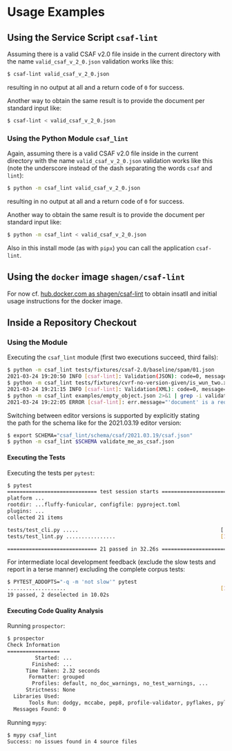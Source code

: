 # Usage Examples

## Using the Service Script `csaf-lint`

Assuming there is a valid CSAF v2.0 file inside in the current directory
with the name `valid_csaf_v_2_0.json` validation works like this:

```bash
$ csaf-lint valid_csaf_v_2_0.json
```
resulting in no output at all and a return code of `0` for success.

Another way to obtain the same result is to provide the document per standard input like:

```bash
$ csaf-lint < valid_csaf_v_2_0.json
```

### Using the Python Module `csaf_lint`

Again, assuming there is a valid CSAF v2.0 file inside in the current directory
with the name `valid_csaf_v_2_0.json` validation works like this
(note the underscore instead of the dash separating the words `csaf` and `lint`):

```bash
$ python -m csaf_lint valid_csaf_v_2_0.json
```
resulting in no output at all and a return code of `0` for success.

Another way to obtain the same result is to provide the document per standard input like:

```bash
$ python -m csaf_lint < valid_csaf_v_2_0.json
```
Also in this install mode (as with `pipx`) you can call the application `csaf-lint`.

## Using the `docker` image `shagen/csaf-lint`

For now cf. [hub.docker.com as shagen/csaf-lint](https://hub.docker.com/r/shagen/csaf-lint)
to obtain insatll and initial usage instructions for the docker image.

## Inside a Repository Checkout

### Using the Module

Executing the `csaf_lint` module (first two executions succeed, third fails):

```bash
$ python -m csaf_lint tests/fixtures/csaf-2.0/baseline/spam/01.json
2021-03-24 19:20:50 INFO [csaf-lint]: Validation(JSON): code=0, message='OK'
$ python -m csaf_lint tests/fixtures/cvrf-no-version-given/is_wun_two.xml
2021-03-24 19:21:15 INFO [csaf-lint]: Validation(XML): code=0, message='OK'
$ python -m csaf_lint examples/empty_object.json 2>&1 | grep -i validat| head -1
2021-03-24 19:22:05 ERROR [csaf-lint]: err.message="'document' is a required property" [err.validator='required'] err.relative_path=deque([])
```
Switching between editor versions is supported by explicitly stating  
the path for the schema like for the 2021.03.19 editor version:
```bash
$ export SCHEMA="csaf_lint/schema/csaf/2021.03.19/csaf.json"
$ python -m csaf_lint $SCHEMA validate_me_as_csaf.json
```

#### Executing the Tests

Executing the tests per `pytest`:

```bash
$ pytest
============================= test session starts =========================
platform ...
rootdir: ...fluffy-funicular, configfile: pyproject.toml
plugins: ...
collected 21 items

tests/test_cli.py .....                                              [ 23%]
tests/test_lint.py ................                                  [100%]

============================= 21 passed in 32.26s =========================
```

For intermediate local development feedback (exclude the slow tests and  
report in a terse manner) excluding the complete corpus tests:
```bash
$ PYTEST_ADDOPTS="-q -m 'not slow'" pytest
...................                                                  [100%]
19 passed, 2 deselected in 10.02s
```

#### Executing Code Quality Analysis

Running `prospector`:

```bash
$ prospector
Check Information
=================
         Started: ...
        Finished: ...
      Time Taken: 2.32 seconds
       Formatter: grouped
        Profiles: default, no_doc_warnings, no_test_warnings, ...
      Strictness: None
  Libraries Used:
       Tools Run: dodgy, mccabe, pep8, profile-validator, pyflakes, pylint
  Messages Found: 0

```
Running `mypy`:

```bash
$ mypy csaf_lint
Success: no issues found in 4 source files
```
